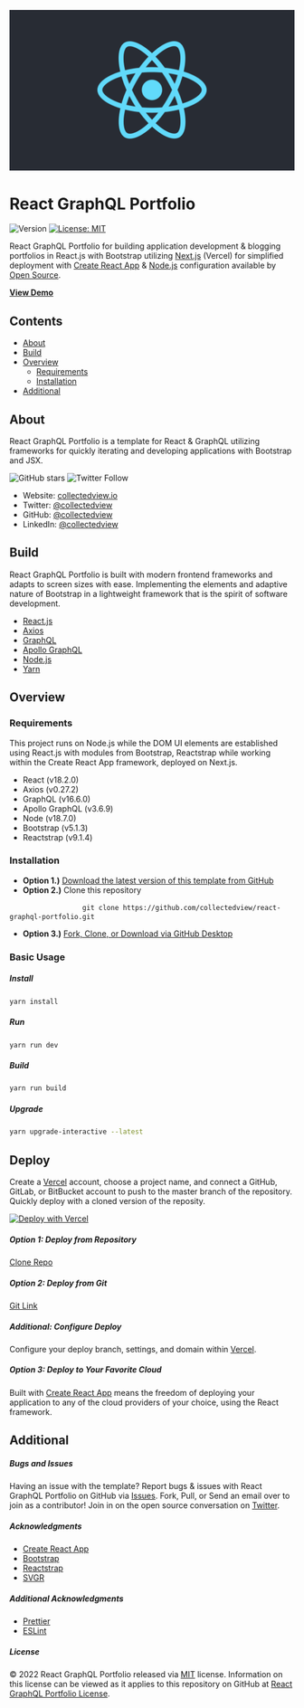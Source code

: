 ![React GraphQL Portfolio Banner](https://raw.githubusercontent.com/collectedview/react-graphql-portfolio/master/public/react-graphql-portfolio.png)

# React GraphQL Portfolio

![Version](https://img.shields.io/badge/version-1.0.0-blue.svg?cacheSeconds=2592000) [![License: MIT ](https://img.shields.io/badge/License-MIT-green.svg)](https://github.com/collectedview/react-graphql-portfolio/blob/master/LICENSE)

React GraphQL Portfolio for building application development & blogging portfolios in React.js with Bootstrap utilizing [Next.js](https://vercel.com/) (Vercel) for simplified deployment with [Create React App](https://create-react-app.dev/) & [Node.js](https://nodejs.org/en/) configuration available by [Open Source](https://opensource.org/).

**[View Demo](https://react-graphql-portfolio.vercel.app/)**

## Contents

- [About](#about)
- [Build](#build)
- [Overview](#overview)
  - [Requirements](#requirements)
  - [Installation](#installation)
- [Additional](#additional)

## About

React GraphQL Portfolio is a template for React & GraphQL utilizing frameworks for quickly iterating and developing applications with Bootstrap and JSX.

![GitHub stars](https://img.shields.io/github/stars/collectedview/react-graphql-portfolio?style=social) ![Twitter Follow](https://img.shields.io/twitter/follow/collectedview?label=Follow&style=social)

- Website: [collectedview.io](https://collectedview.io)
- Twitter: [@collectedview](https://twitter.com/collectedview)
- GitHub: [@collectedview](https://github.com/collectedview)
- LinkedIn: [@collectedview](https://www.linkedin.com/in/collectedview)

## Build

React GraphQL Portfolio is built with modern frontend frameworks and adapts to screen sizes with ease. Implementing the elements and adaptive nature of Bootstrap in a lightweight framework that is the spirit of software development.

- [React.js](https://reactjs.org/)
- [Axios](https://axios-http.com/)
- [GraphQL](https://graphql.org/)
- [Apollo GraphQL](https://www.apollographql.com/)
- [Node.js](https://nodejs.org/en/)
- [Yarn](https://yarnpkg.com/)

## Overview

### Requirements

This project runs on Node.js while the DOM UI elements are established using React.js with modules from Bootstrap, Reactstrap while working within the Create React App framework, deployed on Next.js.

- React (v18.2.0)
- Axios (v0.27.2)
- GraphQL (v16.6.0)
- Apollo GraphQL (v3.6.9)
- Node (v18.7.0)
- Bootstrap (v5.1.3)
- Reactstrap (v9.1.4)

### Installation

- **Option 1.)** [Download the latest version of this template from GitHub](https://github.com/collectedview/react-graphql-portfolio/archive/master.zip)
- **Option 2.)** Clone this repository

```
                  git clone https://github.com/collectedview/react-graphql-portfolio.git
```

- **Option 3.)** [Fork, Clone, or Download via GitHub Desktop](x-github-client://openRepo/https://github.com/collectedview/react-graphql-portfolio)

### Basic Usage

##### Install

```sh
yarn install
```

##### Run

```sh
yarn run dev
```

##### Build

```sh
yarn run build
```

##### Upgrade

```sh
yarn upgrade-interactive --latest
```

## Deploy

Create a [Vercel](https://vercel.com/) account, choose a project name, and connect a GitHub, GitLab, or BitBucket account to push to the master branch of the repository. Quickly deploy with a cloned version of the reposity.

[![Deploy with Vercel](https://vercel.com/button)](https://vercel.com/new/project?template=https://github.com/collectedview/react-graphql-portfolio.git)

##### Option 1: Deploy from Repository

[Clone Repo](x-github-client://openRepo/https://github.com/collectedview/react-graphql-portfolio)

##### Option 2: Deploy from Git

[Git Link](https://vercel.com/import/git)

##### Additional: Configure Deploy

Configure your deploy branch, settings, and domain within [Vercel](https://vercel.com/).

##### Option 3: Deploy to Your Favorite Cloud

Built with [Create React App](https://create-react-app.dev/) means the freedom of deploying your application to any of the cloud providers of your choice, using the React framework.

## Additional

##### Bugs and Issues

Having an issue with the template? Report bugs & issues with React GraphQL Portfolio on GitHub via [Issues](https://github.com/collectedview/react-graphql-portfolio/issues). Fork, Pull, or Send an email over to join as a contributor! Join in on the open source conversation on [Twitter](https://twitter.com/collectedview).

##### Acknowledgments

- [Create React App](https://create-react-app.dev/)
- [Bootstrap](https://getbootstrap.com/)
- [Reactstrap](https://reactstrap.github.io/)
- [SVGR](https://www.npmjs.com/package/@svgr/webpack)

##### Additional Acknowledgments

- [Prettier](https://prettier.io/)
- [ESLint](https://eslint.org/)

##### License

© 2022 React GraphQL Portfolio released via [MIT](https://opensource.org/licenses/MIT) license. Information on this license can be viewed as it applies to this repository on GitHub at [React GraphQL Portfolio License](https://github.com/collectedview/react-graphql-portfolio/blob/master/LICENSE).
